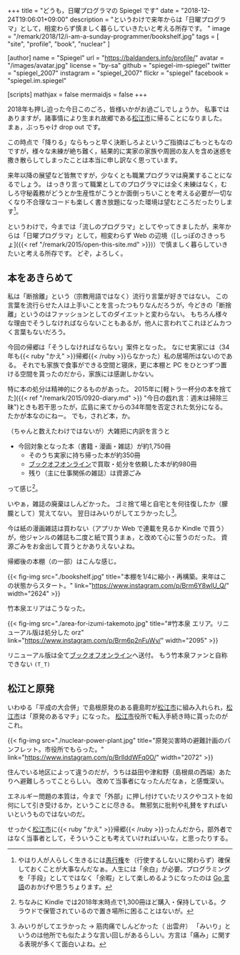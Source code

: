 +++
title = "どうも，日曜プログラマの Spiegel です"
date = "2018-12-24T19:06:01+09:00"
description = "というわけで来年からは「日曜プログラマ」として，相変わらず慎ましく暮らしていきたいと考える所存です。 "
image = "/remark/2018/12/i-am-a-sunday-programmer/bookshelf.jpg"
tags = [ "site", "profile", "book", "nuclear" ]

[author]
  name      = "Spiegel"
  url       = "https://baldanders.info/profile/"
  avatar    = "/images/avatar.jpg"
  license   = "by-sa"
  github    = "spiegel-im-spiegel"
  twitter   = "spiegel_2007"
  instagram = "spiegel_2007"
  flickr    = "spiegel"
  facebook  = "spiegel.im.spiegel"

[scripts]
  mathjax = false
  mermaidjs = false
+++

2018年も押し迫った今日このごろ，皆様いかがお過ごしでしょうか。
私事ではありますが，諸事情により生まれ故郷である[松江市]に帰ることになりました。
まぁ，ぶっちゃけ drop out です。

この時点で「降りる」ならもっと早く決断しろよというご指摘はごもっともなのですが，様々な未練が絶ち難く，結果的に実家の家族や周囲の友人を含め迷惑を撒き散らしてしまったことは本当に申し訳なく思っています。

来年以降の展望など皆無ですが，少なくとも職業プログラマは廃業することになるでしょう。
はっきり言って職業としてのプログラマには全く未練はなく，むしろ守秘義務がどうとか生産性がこうとか面倒っちいことを考える必要が一切なくなり不合理なコードも楽しく書き放題になった環境は望むところだったりします[^diy1]。

[^diy1]: やはり人が人らしく生きるには[愚行権](http://www.mhatta.org/wp/2018/12/05/thoughts-on-child-porn-regulation/ "児童ポルノの表現規制に関する考え方のスケッチ – mhatta's mumbo jumbo")を（行使するしないに関わらず）確保しておくことが大事なんだなぁ。人生には「余白」が必要。プログラミングを「手段」としてではなく「余暇」として楽しめるようになったのは [Go 言語]のおかげや思うちょります。

というわけで，今までは「流しのプログラマ」としてやってきましたが，来年からは「日曜プログラマ」として，相変わらず Web の辺境（[しっぽのさきっちょ]({{< ref "/remark/2015/open-this-site.md" >}})）で慎ましく暮らしていきたいと考える所存です。
どぞ，よろしく。

## 本をあきらめて

私は「断捨離」という（宗教用語ではなく）流行り言葉が好きではない。
この言葉を流行らせた人は上手いことを言ったつもりなんだろうが，今どきの「断捨離」というのはファッションとしてのダイエットと変わらない。
もちろん様々な理由でそうしなければならないこともあるが，他人に言われてこれほどムカつく言葉もないだろう。

今回の帰郷は「そうしなければならない」案件となった。
なにせ実家には（34年も{{< ruby "かえ" >}}帰郷{{< /ruby >}}らなかった）私の居場所はないのである。
それでも家族で食事ができる空間と寝床，更に本棚と PC をひとつずつ置ける空間を貰ったのだから，家族には感謝しかない。

特に本の処分は精神的にクるものがあった。
2015年に[軽トラ一杯分の本を捨てた]({{< ref "/remark/2015/0920-diary.md" >}} "今日の戯れ言：週末は掃除三昧")ときも若干思ったが，広島に来てからの34年間を否定された気分になる。
たかが本なのにねー。
でも，されど本，か。

（ちゃんと数えたわけではないが）大雑把に内訳を言うと

- 今回対象となった本（書籍・漫画・雑誌）が約1,750冊
    - そのうち実家に持ち帰った本が約350冊
    - [ブックオフオンライン]で買取・処分を依頼した本が約980冊
    - 残り（主に仕事関係の雑誌）は資源ごみ

って感じ[^kdl1]。

[^kdl1]: ちなみに Kindle では2018年末時点で1,300冊ほど購入・保持している。クラウドで保管されているので置き場所に困ることはないが。

いやぁ，雑誌の廃棄はしんどかった。
ゴミ捨て場と自宅とを何往復したか（朦朧として）覚えてない。
翌日はみいりがしてエラかったし[^ib1]。

[^ib1]: みいりがしてエラかった → 筋肉痛でしんどかった（ 出雲弁） 「みいり」というのは他所でも似たような言い回しがあるらしい。方言は「痛み」に関する表現が多くて面白いよね。

今は紙の漫画雑誌は買わない（アプリか Web で連載を見るか Kindle で買う）が，他ジャンルの雑誌も二度と紙で買うまぁ，と改めて心に誓うのだった。
資源ごみをお金出して買うとかありえないよね。

帰郷後の本棚（の一部）はこんな感じ。

{{< fig-img src="./bookshelf.jpg" title="本棚を1/4に縮小・再構築。来年はこの状態からスタート。" link="https://www.instagram.com/p/Brm6Y8wlU_Q/" width="2624" >}}

竹本泉エリアはこうなった。

{{< fig-img src="./area-for-izumi-takemoto.jpg" title="#竹本泉 エリア。リニューアル版は処分した orz" link="https://www.instagram.com/p/Brm6p2nFuWv/" width="2095" >}}

リニューアル版は全て[ブックオフオンライン]へ送付。
もう竹本泉ファンと自称できない `(T_T)`

## 松江と原発

いわゆる「平成の大合併」で島根原発のある鹿島町が[松江市]に組み入れられ，[松江市]は「原発のあるマチ」になった。
[松江市]役所で転入手続き時に貰ったのがこれ。

{{< fig-img src="./nuclear-power-plant.jpg" title="原発災害時の避難計画のパンフレット。市役所でもらった。" link="https://www.instagram.com/p/BrllddWFq0O/" width="2072" >}}

住んでいる地区によって違うのだが，うちは益田や津和野（島根県の西端）あたりへ避難しろってことらしい。
改めて当事者になったんだなぁ，と感慨深い。

エネルギー問題の本質は，今まで「外部」に押し付けていたリスクやコストを如何にして引き受けるか，ということに尽きる。
無邪気に批判や礼賛をすればいいというものではないのだ。

せっかく[松江市]に{{< ruby "かえ" >}}帰郷{{< /ruby >}}ったんだから，部外者ではなく当事者として，そういうことも考えていければいいな，と思ったりする。

[松江市]: http://www.city.matsue.shimane.jp/
[ブックオフオンライン]: https://www.bookoffonline.co.jp/ "ブックオフオンライン 中古/新品の本・漫画（まんが）、コミック・CD・DVD・ゲームをまとめて購入＆まとめて買取"
[Go 言語]: https://golang.org/ "The Go Programming Language"
